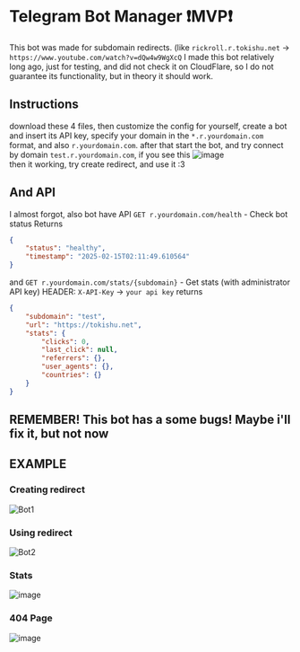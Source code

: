 # Telegram Bot Manager ❗MVP❗

This bot was made for subdomain redirects. (like `rickroll.r.tokishu.net` -> `https://www.youtube.com/watch?v=dQw4w9WgXcQ`
I made this bot relatively long ago, just for testing, and did not check it on CloudFlare, so I do not guarantee its functionality, but in theory it should work.
## Instructions
download these 4 files, then customize the config for yourself, create a bot and insert its API key, specify your domain in the `*.r.yourdomain.com` format, and also `r.yourdomain.com`.
after that start the bot, and try connect by domain `test.r.yourdomain.com`, if you see this
![image](https://github.com/user-attachments/assets/b7caf60c-7c4b-4a18-9ce7-9596924f8e01) <br>
then it working, try create redirect, and use it :3

## And API
I almost forgot, also bot have API
`GET r.yourdomain.com/health` - Check bot status
Returns
```json
{
    "status": "healthy",
    "timestamp": "2025-02-15T02:11:49.610564"
}
```

and `GET r.yourdomain.com/stats/{subdomain}` - Get stats (with administrator API key)
HEADER: `X-API-Key` -> `your api key`
returns
```json
{
    "subdomain": "test",
    "url": "https://tokishu.net",
    "stats": {
        "clicks": 0,
        "last_click": null,
        "referrers": {},
        "user_agents": {},
        "countries": {}
    }
}
```

##
REMEMBER!
This bot has a some bugs! Maybe i'll fix it, but not now
---

## EXAMPLE
### Creating redirect
![Bot1](https://github.com/user-attachments/assets/fa753eba-e9e0-4363-9c4b-19df1bd42afb)

### Using redirect

![Bot2](https://github.com/user-attachments/assets/da800abb-658b-47aa-9d45-724510b79902)

### Stats

![image](https://github.com/user-attachments/assets/2760b7b5-414d-465b-82ea-83bc67d3cc45)

### 404 Page

![image](https://github.com/user-attachments/assets/aa50c375-c3d5-4672-abc3-5462958d99e1)
